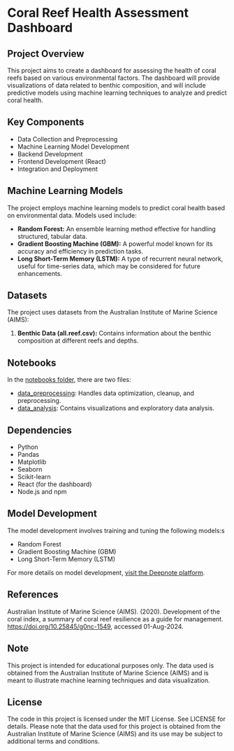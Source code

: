 # Coral Reef Health Assessment Dashboard

## Project Overview
This project aims to create a dashboard for assessing the health of coral reefs based on various environmental factors. The dashboard will provide visualizations of data related to benthic composition, and will include predictive models using machine learning techniques to analyze and predict coral health.

## Key Components
- Data Collection and Preprocessing
- Machine Learning Model Development
- Backend Development
- Frontend Development (React)
- Integration and Deployment

## Machine Learning Models
The project employs machine learning models to predict coral health based on environmental data. Models used include:

* **Random Forest:** An ensemble learning method effective for handling structured, tabular data.
* **Gradient Boosting Machine (GBM):** A powerful model known for its accuracy and efficiency in prediction tasks.
* **Long Short-Term Memory (LSTM):** A type of recurrent neural network, useful for time-series data, which may be considered for future enhancements.

## Datasets
The project uses datasets from the Australian Institute of Marine Science (AIMS):

1. **Benthic Data (all.reef.csv):** Contains information about the benthic composition at different reefs and depths.

## Notebooks
In the [notebooks folder](https://github.com/wiekiang/coral-reef-health-dashboard/tree/develop/notebooks), there are two files:

* [data_preprocessing](https://github.com/wiekiang/coral-reef-health-dashboard/blob/develop/notebooks/data_preprocessing.ipynb): Handles data optimization, cleanup, and preprocessing.
* [data_analysis](https://github.com/wiekiang/coral-reef-health-dashboard/blob/develop/notebooks/data_analysis.ipynb): Contains visualizations and exploratory data analysis.

## Dependencies
- Python
- Pandas
- Matplotlib
- Seaborn
- Scikit-learn
- React (for the dashboard)
- Node.js and npm

## Model Development
The model development involves training and tuning the following models:s

* Random Forest
* Gradient Boosting Machine (GBM)
* Long Short-Term Memory (LSTM)

For more details on model development, [visit the Deepnote platform](https://deepnote.com/workspace/Team-Member-at-WIES-798da747-1ee5-4625-acb5-a01f96ddd4d7/project/Coral-Reef-Health-Prediction-Model-Development-1762dcff-703e-4976-a0ba-5c3c5ee64cbc/notebook/notebook-4f0f3719657c4a8fa0d8955444c79ded).

## References
Australian Institute of Marine Science (AIMS). (2020). Development of the coral index, a summary of coral reef resilience as a guide for management. https://doi.org/10.25845/g0nc-1549, accessed 01-Aug-2024.

## Note
This project is intended for educational purposes only. The data used is obtained from the Australian Institute of Marine Science (AIMS) and is meant to illustrate machine learning techniques and data visualization.

## License
The code in this project is licensed under the MIT License. See LICENSE for details.
Please note that the data used for this project is obtained from the Australian Institute of Marine Science (AIMS) and its use may be subject to additional terms and conditions.
